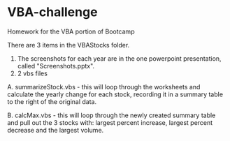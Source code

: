 # VBA-challenge
Homework for the VBA portion of Bootcamp

There are 3 items in the VBAStocks folder.
1. The screenshots for each year are in the one powerpoint presentation, called "Screenshots.pptx".
2. 2 vbs files
  
  A. summarizeStock.vbs - this will loop through the worksheets and calculate the yearly change for each stock, recording it in a summary table to the right of the original data.
  
  B. calcMax.vbs - this will loop through the newly created summary table and pull out the 3 stocks with: largest percent increase, largest percent decrease and the largest volume.
